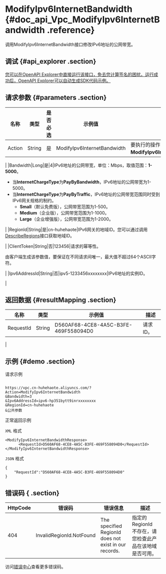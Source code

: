 # ModifyIpv6InternetBandwidth {#doc_api_Vpc_ModifyIpv6InternetBandwidth .reference}

调用ModifyIpv6InternetBandwidth接口修改IPv6地址的公网带宽。

## 调试 {#api_explorer .section}

[您可以在OpenAPI Explorer中直接运行该接口，免去您计算签名的困扰。运行成功后，OpenAPI Explorer可以自动生成SDK代码示例。](https://api.aliyun.com/#product=Vpc&api=ModifyIpv6InternetBandwidth&type=RPC&version=2016-04-28)

## 请求参数 {#parameters .section}

|名称|类型|是否必选|示例值|描述|
|--|--|----|---|--|
|Action|String|是|ModifyIpv6InternetBandwidth|要执行的操作，取值：**ModifyIpv6InternetBandwidth**。

 |
|Bandwidth|Long|是|4|IPv6地址的公网带宽，单位：Mbps，取值范围：**1-5000**。

 -   当**InternetChargeType**为**PayByBandwidth**，IPv6地址的公网带宽为1-5000。
-   当**InternetChargeType**为**PayByTraffic**，IPv6地址的公网带宽范围同时受到IPv6网关规格的制约。
    -   **Small**（默认免费版），公网带宽范围为1-500。
    -   **Medium**（企业版），公网带宽范围为1-1000。
    -   **Large**（企业增强版），公网带宽范围为1-2000。

 |
|RegionId|String|是|cn-huhehaote|IPv6网关的地域ID。您可以通过调用[DescribeRegions](~~36063~~)接口获取地域ID。

 |
|ClientToken|String|否|123456|请求的幂等性。

 由客户端生成该参数值，要保证在不同请求间唯一，最大值不超过64个ASCII字符。

 |
|Ipv6AddressId|String|否|ipv5-1233456xxxxxxxx|IPv6地址的实例ID。

 |

## 返回数据 {#resultMapping .section}

|名称|类型|示例值|描述|
|--|--|---|--|
|RequestId|String|D560AF68-4CE8-4A5C-B3FE-469F558094D0|请求ID。

 |

## 示例 {#demo .section}

请求示例

``` {#request_demo}

https://vpc.cn-huhehaote.aliyuncs.com/?Action=ModifyIpv6InternetBandwidth
&Bandwidth=3
&Ipv6AddressId=ipv6-hp351bytt9inrxxxxxxxx
&RegionId=cn-huhehaote
&公共参数

```

正常返回示例

`XML` 格式

``` {#xml_return_success_demo}
<ModifyIpv6InternetBandwidthResponse>
	  <RequestId>D560AF68-4CE8-4A5C-B3FE-469F558094D0</RequestId>
</ModifyIpv6InternetBandwidthResponse>
```

`JSON` 格式

``` {#json_return_success_demo}
{
	"RequestId":"D560AF68-4CE8-4A5C-B3FE-469F558094D0"
}
```

## 错误码 { .section}

|HttpCode|错误码|错误信息|描述|
|--------|---|----|--|
|404|InvalidRegionId.NotFound|The specified RegionId does not exist in our records.|指定的 RegionId 不存在，请您检查此产品在该地域是否可用。|

访问[错误中心](https://error-center.aliyun.com/status/product/Vpc)查看更多错误码。

